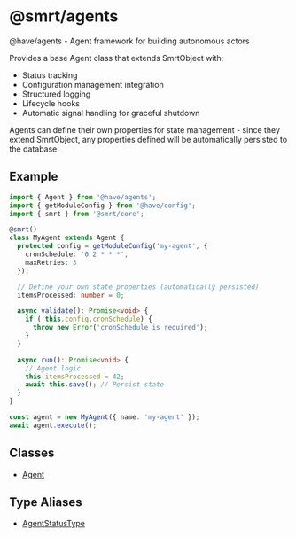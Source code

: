 # @smrt/agents

@have/agents - Agent framework for building autonomous actors

Provides a base Agent class that extends SmrtObject with:
- Status tracking
- Configuration management integration
- Structured logging
- Lifecycle hooks
- Automatic signal handling for graceful shutdown

Agents can define their own properties for state management - since they extend
SmrtObject, any properties defined will be automatically persisted to the database.

## Example

```typescript
import { Agent } from '@have/agents';
import { getModuleConfig } from '@have/config';
import { smrt } from '@smrt/core';

@smrt()
class MyAgent extends Agent {
  protected config = getModuleConfig('my-agent', {
    cronSchedule: '0 2 * * *',
    maxRetries: 3
  });

  // Define your own state properties (automatically persisted)
  itemsProcessed: number = 0;

  async validate(): Promise<void> {
    if (!this.config.cronSchedule) {
      throw new Error('cronSchedule is required');
    }
  }

  async run(): Promise<void> {
    // Agent logic
    this.itemsProcessed = 42;
    await this.save(); // Persist state
  }
}

const agent = new MyAgent({ name: 'my-agent' });
await agent.execute();
```

## Classes

- [Agent](classes/Agent.md)

## Type Aliases

- [AgentStatusType](type-aliases/AgentStatusType.md)
